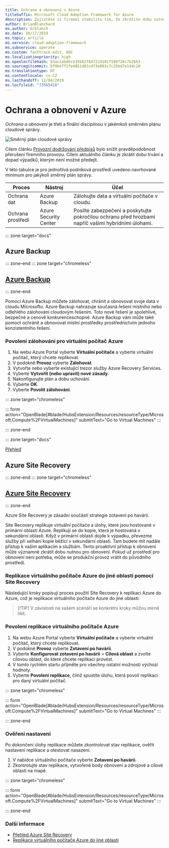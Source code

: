 ```yaml
---
title: Ochrana a obnovení v Azure
titleSuffix: Microsoft Cloud Adoption Framework for Azure
description: Zajistěte si firemní stabilitu tím, že zkrátíte dobu nutnou k obnovení.
author: BrianBlanchard
ms.author: brblanch
ms.date: 10/17/2019
ms.topic: article
ms.service: cloud-adoption-framework
ms.subservice: operate
ms.custom: fasttrack-edit, AQC
ms.localizationpriority: high
ms.openlocfilehash: 83ac1abd6ce35b62f64722d101f599726c7b26b3
ms.sourcegitcommit: bf9be7f2fe4851d83cdf3e083c7c25bd7e144c20
ms.translationtype: HT
ms.contentlocale: cs-CZ
ms.lasthandoff: 11/04/2019
ms.locfileid: "73565418"
---
```

# <a name="protect-and-recover-in-azure"></a>Ochrana a obnovení v Azure

_Ochrana a obnovení_ je třetí a finální disciplínou v jakémkoli směrném plánu cloudové správy.

![Směrný plán cloudové správy](../../_images/manage/management-baseline.png)

Cílem článku [Provozní dodržování předpisů](./operational-compliance.md) bylo snížit pravděpodobnost přerušení firemního provozu. Cílem aktuálního článku je zkrátit dobu trvání a dopad výpadků, kterým není možné předejít.

V této tabulce je pro jednotlivá podniková prostředí uvedeno navrhované minimum pro jakýkoli směrný plán správy.

|Proces  |Nástroj  |Účel  |
|---------|---------|---------|
|Ochrana dat|Azure Backup|Zálohujte data a virtuální počítače v cloudu.|
|Ochrana prostředí|Azure Security Center|Posilte zabezpečení a poskytujte pokročilou ochranu před hrozbami napříč vašimi hybridními úlohami.|

::: zone target="docs"

## <a name="azure-backup"></a>Azure Backup

::: zone-end
::: zone target="chromeless"

## <a name="azure-backuptabupdbackupatemanagement"></a>[Azure Backup](#tab/UpdbackupateManagement)

::: zone-end

Pomocí Azure Backup můžete zálohovat, chránit a obnovovat svoje data v cloudu Microsoftu. Azure Backup nahrazuje současná řešení místního nebo odlehlého zálohování cloudovým řešením. Toto nové řešení je spolehlivé, bezpečné a cenově konkurenceschopné. Azure Backup vám může také pomoct ochránit a obnovovat místní prostředky prostřednictvím jednoho konzistentního řešení.

### <a name="enable-backup-for-an-azure-vm"></a>Povolení zálohování pro virtuální počítač Azure

1. Na webu Azure Portal vyberte **Virtuální počítače** a vyberte virtuální počítač, který chcete replikovat.
1. V podokně **Provoz** vyberte **Zálohovat**.
1. Vytvořte nebo vyberte existující trezor služby Azure Recovery Services.
1. Vyberte **Vytvořit (nebo upravit) nové zásady**.
1. Nakonfigurujte plán a dobu uchování.
1. Vyberte **OK**.
1. Vyberte **Povolit zálohování**.

::: zone target="chromeless"

::: form action="OpenBlade[#blade/HubsExtension/Resources/resourceType/Microsoft.Compute%2FVirtualMachines]" submitText="Go to Virtual Machines" :::

::: zone-end

::: zone target="docs"

[Přehled](https://docs.microsoft.com/azure/backup/backup-introduction-to-azure-backup)

## <a name="azure-site-recovery"></a>Azure Site Recovery

::: zone-end
::: zone target="chromeless"

## <a name="azure-site-recoverytabsiterecovery"></a>[Azure Site Recovery](#tab/siterecovery)

::: zone-end

Azure Site Recovery je zásadní součástí strategie zotavení po havárii.

Site Recovery replikuje virtuální počítače a úlohy, které jsou hostované v primární oblasti Azure. Replikují se do kopie, která je hostovaná v sekundární oblasti. Když v primární oblasti dojde k výpadku, převezme služby při selhání kopie běžící v sekundární oblasti. Tam budete mít nadále přístup k vašim aplikacím a službám. Tento proaktivní přístup k obnovení může významně zkrátit dobu nutnou pro obnovení. Pokud už prostředí pro obnovení není potřeba, může se produkční provoz vrátit do původního prostředí.

### <a name="replicate-an-azure-vm-to-another-region-with-site-recovery"></a>Replikace virtuálního počítače Azure do jiné oblasti pomocí Site Recovery

Následující kroky popisují proces použití Site Recovery k replikaci Azure do Azure, což je replikace virtuálního počítače Azure do jiné oblasti:
>
> [!TIP]
> V závislosti na vašem scénáři se konkrétní kroky můžou mírně lišit.
>

### <a name="enable-replication-for-the-azure-vm"></a>Povolení replikace virtuálního počítače Azure

1. Na webu Azure Portal vyberte **Virtuální počítače** a vyberte virtuální počítač, který chcete replikovat.
1. V podokně **Provoz** vyberte **Zotavení po havárii**.
1. Vyberte **Konfigurovat zotavení po havárii** > **Cílová oblast** a zvolte cílovou oblast, do které chcete replikaci provést.
1. V tomto rychlém startu přijměte pro všechny ostatní možnosti výchozí hodnoty.
1. Vyberte **Povolení replikace**, čímž spustíte úlohu, která povolí replikaci pro daný virtuální počítač.

::: zone target="chromeless"

::: form action="OpenBlade[#blade/HubsExtension/Resources/resourceType/Microsoft.Compute%2FVirtualMachines]" submitText="Go to Virtual Machines" :::

::: zone-end

### <a name="verify-settings"></a>Ověření nastavení

Po dokončení úlohy replikace můžete zkontrolovat stav replikace, ověřit nastavení replikace a otestovat nasazení.

1. V nabídce virtuálního počítače vyberte **Zotavení po havárii**.
1. Zkontrolujte stav replikace, vytvořené body obnovení a zdrojové a cílové oblasti na mapě.

::: zone target="chromeless"

::: form action="OpenBlade[#blade/HubsExtension/Resources/resourceType/Microsoft.Compute%2FVirtualMachines]" submitText="Go to Virtual Machines" :::

::: zone-end

### <a name="learn-more"></a>Další informace

- [Přehled Azure Site Recovery](https://docs.microsoft.com/azure/site-recovery/site-recovery-overview)
- [Replikace virtuálního počítače Azure do jiné oblasti](https://docs.microsoft.com/azure/site-recovery/azure-to-azure-quickstart)
